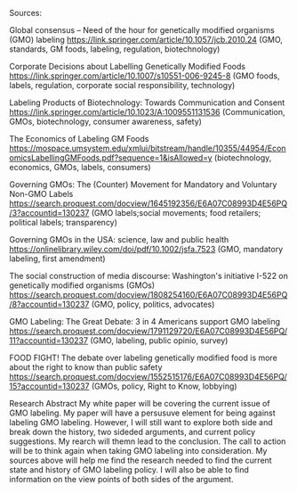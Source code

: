 Sources:

Global consensus – Need of the hour for genetically modified organisms (GMO) labeling
https://link.springer.com/article/10.1057/jcb.2010.24 (GMO, standards, GM foods, labeling, regulation, biotechnology)

Corporate Decisions about Labelling Genetically Modified Foods https://link.springer.com/article/10.1007/s10551-006-9245-8 (GMO foods, labels, regulation, corporate social responsibility, technology)

Labeling Products of Biotechnology: Towards Communication and Consent https://link.springer.com/article/10.1023/A:1009551131536 (Communication, GMOs, biotechnology, consumer awareness, safety)

The Economics of Labeling GM Foods https://mospace.umsystem.edu/xmlui/bitstream/handle/10355/44954/EconomicsLabellingGMFoods.pdf?sequence=1&isAllowed=y (biotechnology, economics, GMOs, labels, consumers)

Governing GMOs: The (Counter) Movement for Mandatory and Voluntary Non-GMO Labels https://search.proquest.com/docview/1645192356/E6A07C08993D4E56PQ/3?accountid=130237 (GMO labels;social movements; food retailers; political
labels; transparency) 

Governing GMOs in the USA: science, law and public health https://onlinelibrary.wiley.com/doi/pdf/10.1002/jsfa.7523 (GMO, mandatory labeling, first amendment) 

The social construction of media discourse: Washington's initiative I-522 on genetically modified organisms (GMOs) https://search.proquest.com/docview/1808254160/E6A07C08993D4E56PQ/8?accountid=130237 (GMO, policy, politics, advocates)

GMO Labeling: The Great Debate: 3 in 4 Americans support GMO labeling https://search.proquest.com/docview/1791129720/E6A07C08993D4E56PQ/11?accountid=130237 (GMO, labeling, public opinio, survey)

FOOD FIGHT! The debate over labeling genetically modified food is more about the right to know than public safety https://search.proquest.com/docview/1552515176/E6A07C08993D4E56PQ/15?accountid=130237 (GMOs, policy, Right to Know, lobbying)

Research Abstract
My white paper will be covering the current issue of GMO labeling. My paper will have a persusuve element for being against labeling GMO labeling. However, I will still want to explore both side and break down the history, two sideded arguments, and current policy suggestions. My rearch will themn lead to the conclusion. The call to action will be to think again when taking GMO labeling into consideration. My sources above will help me find the research needed to find the current state and history of GMO labeling policy. I will also be able to find information on the view points of both sides of the argument. 
